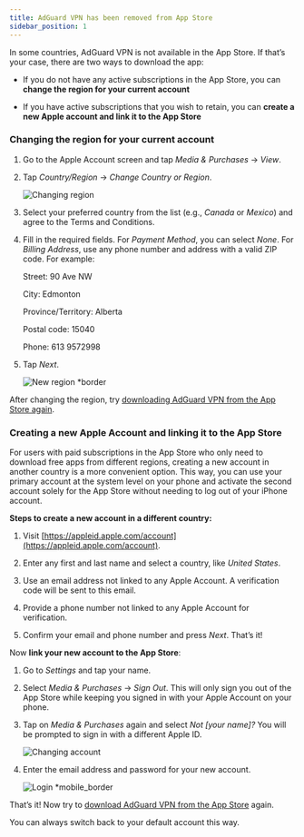 ```yaml
---
title: AdGuard VPN has been removed from App Store
sidebar_position: 1
---
```


In some countries, AdGuard VPN is not available in the App Store. If that’s your case, there are two ways to download the app:

- If you do not have any active subscriptions in the App Store, you can **change the region for your current account**

- If you have active subscriptions that you wish to retain, you can **create a new Apple account and link it to the App Store**

### Changing the region for your current account

1. Go to the Apple Account screen and tap _Media & Purchases_ → _View_.

2. Tap _Country/Region_ → _Change Country or Region_.

   ![Changing region](https://cdn.adguard-vpn.com/content/kb/vpn/ios/app_store/changing_country.png)

3. Select your preferred country from the list (e.g., _Canada_ or _Mexico_) and agree to the Terms and Conditions.

4. Fill in the required fields. For _Payment Method_, you can select _None_. For _Billing Address_, use any phone number and address with a valid ZIP code. For example:

   Street: 90 Ave NW

   City: Edmonton

   Province/Territory: Alberta

   Postal code: 15040

   Phone: 613 9572998

5. Tap _Next_.

   ![New region \*border](https://cdn.adguard-vpn.com/content/kb/vpn/ios/app_store/canada_en.png)

After changing the region, try [downloading AdGuard VPN from the App Store again](https://apps.apple.com/us/app/adguard-vpn-unlimited-fast/id1525373602).

### Creating a new Apple Account and linking it to the App Store

For users with paid subscriptions in the App Store who only need to download free apps from different regions, creating a new account in another country is a more convenient option. This way, you can use your primary account at the system level on your phone and activate the second account solely for the App Store without needing to log out of your iPhone account.

**Steps to create a new account in a different country:**

1. Visit [https://appleid.apple.com/account](https://appleid.apple.com/account).

2. Enter any first and last name and select a country, like _United States_.

3. Use an email address not linked to any Apple Account. A verification code will be sent to this email.

4. Provide a phone number not linked to any Apple Account for verification.

5. Confirm your email and phone number and press _Next_. That’s it!

Now **link your new account to the App Store**:

1. Go to _Settings_ and tap your name.

2. Select _Media & Purchases_ → _Sign Out_. This will only sign you out of the App Store while keeping you signed in with your Apple Account on your phone.

3. Tap on _Media & Purchases_ again and select _Not [your name]?_ You will be prompted to sign in with a different Apple ID.

   ![Changing account](https://cdn.adguard-vpn.com/content/kb/vpn/ios/app_store/log_out.png)

4. Enter the email address and password for your new account.

   ![Login \*mobile\_border](https://cdn.adguard-vpn.com/content/kb/vpn/ios/app_store/apple_id.png)

That’s it! Now try to [download AdGuard VPN from the App Store](https://apps.apple.com/us/app/adguard-vpn-unlimited-fast/id1525373602) again.

You can always switch back to your default account this way.
